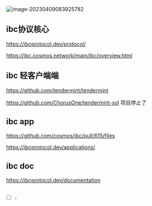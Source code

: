 ![image-20230409083925782](https://p.ipic.vip/tkc2td.png)



## ibc协议核心

https://ibcprotocol.dev/protocol/

https://ibc.cosmos.network/main/ibc/overview.html



## ibc 轻客户端端

https://github.com/tendermint/tendermint

https://github.com/ChorusOne/tendermint-sol 项目停止了

## ibc app 

https://github.com/cosmos/ibc/pull/615/files

https://ibcprotocol.dev/applications/



## ibc doc 

https://ibcprotocol.dev/documentation



## 



- [ ] : 